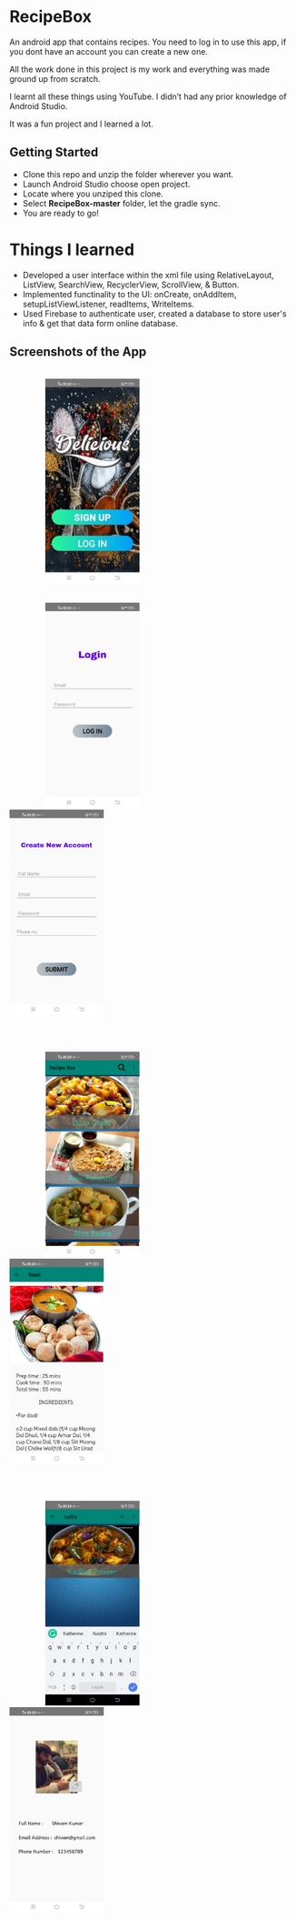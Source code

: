 # RecipeBox

An android app that contains recipes.
You need to log in to use this app, if you dont have an account you can create a new one.

All the work done in this project is my work and everything was made ground up from scratch.

I learnt all these things using YouTube. I didn’t had any prior knowledge of Android Studio.

It was a fun project and I learned a lot.

## Getting Started
- Clone this repo and unzip the folder wherever you want.
- Launch Android Studio choose open project.
- Locate where you unziped this clone.
- Select **RecipeBox-master** folder, let the gradle sync.
- You are ready to go!

# Things I learned

- Developed a user interface within the xml file using RelativeLayout, ListView, SearchView, RecyclerView, ScrollView, & Button.
- Implemented functinality to the UI: onCreate, onAddItem, setupListViewListener, readItems, WriteItems.
- Used Firebase to authenticate user, created a database to store user's info & get that data form online database.


## Screenshots of the App

<br/>
&nbsp; &nbsp; &nbsp; &nbsp; &nbsp; &nbsp; &nbsp; &nbsp; <img src="Screenshots/1.jpeg" width="33%">

<br/>
<br/>

 &nbsp; &nbsp; &nbsp; &nbsp; &nbsp; &nbsp; &nbsp; &nbsp; <img src="Screenshots/2.jpeg" width="33%"> &nbsp; &nbsp; &nbsp; &nbsp; &nbsp; &nbsp; &nbsp; &nbsp; &nbsp; &nbsp; &nbsp; &nbsp; &nbsp; &nbsp; &nbsp; &nbsp; <img src="Screenshots/3.jpeg" width="33%">

<br/>
<br/>

 &nbsp; &nbsp; &nbsp; &nbsp; &nbsp; &nbsp; &nbsp; &nbsp; <img src="Screenshots/4.jpeg" width="33%"> &nbsp; &nbsp; &nbsp; &nbsp; &nbsp; &nbsp; &nbsp; &nbsp; &nbsp; &nbsp; &nbsp; &nbsp; &nbsp; &nbsp; &nbsp; &nbsp; <img src="Screenshots/5.jpeg" width="33%">

<br/>
<br/>

 &nbsp; &nbsp; &nbsp; &nbsp; &nbsp; &nbsp; &nbsp; &nbsp; <img src="Screenshots/6.jpeg" width="33%"> &nbsp; &nbsp; &nbsp; &nbsp; &nbsp; &nbsp; &nbsp; &nbsp; &nbsp; &nbsp; &nbsp; &nbsp; &nbsp; &nbsp; &nbsp; &nbsp; <img src="Screenshots/9.jpeg" width="33%">

